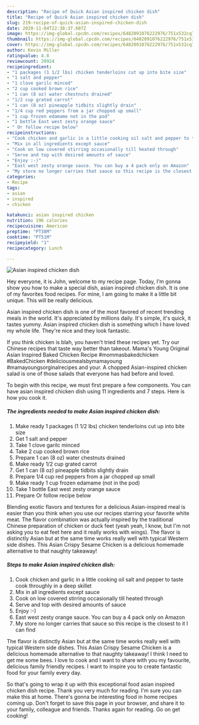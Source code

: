 ```yaml
---
description: "Recipe of Quick Asian inspired chicken dish"
title: "Recipe of Quick Asian inspired chicken dish"
slug: 219-recipe-of-quick-asian-inspired-chicken-dish
date: 2020-11-04T22:38:37.607Z
image: https://img-global.cpcdn.com/recipes/6482091076222976/751x532cq70/asian-inspired-chicken-dish-recipe-main-photo.jpg
thumbnail: https://img-global.cpcdn.com/recipes/6482091076222976/751x532cq70/asian-inspired-chicken-dish-recipe-main-photo.jpg
cover: https://img-global.cpcdn.com/recipes/6482091076222976/751x532cq70/asian-inspired-chicken-dish-recipe-main-photo.jpg
author: Kevin Miller
ratingvalue: 4.8
reviewcount: 20924
recipeingredient:
- "1 packages (1 1/2 lbs) chicken tenderloins cut up into bite size"
- "1 salt and pepper"
- "1 clove garilc minced"
- "2 cup cooked brown rice"
- "1 can (8 oz) water chestnuts drained"
- "1/2 cup grated carrot"
- "1 can (8 oz) pineapple tidbits slightly drain"
- "1/4 cup red peppers from a jar chopped up small"
- "1 cup frozen edamame not in the pod"
- "1 bottle East west zesty orange sauce"
- " Or follow recipe below"
recipeinstructions:
- "Cook chicken and garlic in a little cooking oil salt and pepper to taste cook throughly in a deep skillet"
- "Mix in all ingredients except sauce"
- "Cook on low covered stirring occasionally till heated through"
- "Serve and top with desired amounts of sauce"
- "Enjoy :-)"
- "East west zesty orange sauce. You can buy a 4 pack only on Amazon"
- "My store no longer carries that sauce so this recipe is the closest to it I can find"
categories:
- Recipe
tags:
- asian
- inspired
- chicken

katakunci: asian inspired chicken 
nutrition: 196 calories
recipecuisine: American
preptime: "PT38M"
cooktime: "PT51M"
recipeyield: "1"
recipecategory: Lunch

---
```



![Asian inspired chicken dish](https://img-global.cpcdn.com/recipes/6482091076222976/751x532cq70/asian-inspired-chicken-dish-recipe-main-photo.jpg)

Hey everyone, it is John, welcome to my recipe page. Today, I'm gonna show you how to make a special dish, asian inspired chicken dish. It is one of my favorites food recipes. For mine, I am going to make it a little bit unique. This will be really delicious.

Asian inspired chicken dish is one of the most favored of recent trending meals in the world. It's appreciated by millions daily. It's simple, it's quick, it tastes yummy. Asian inspired chicken dish is something which I have loved my whole life. They're nice and they look fantastic.

If you think chicken is blah, you haven&#39;t tried these recipes yet. Try our Chinese recipes that taste way better than takeout. Mama&#39;s Young Original Asian Inspired Baked Chicken Recipe #mommasbakedchicken #BakedChicken #deliciousmealsbymamayoung #mamayoungsorginalrecipes and your. A chopped Asian-inspired chicken salad is one of those salads that everyone has had before and loved.


To begin with this recipe, we must first prepare a few components. You can have asian inspired chicken dish using 11 ingredients and 7 steps. Here is how you cook it.

<!--inarticleads1-->

##### The ingredients needed to make Asian inspired chicken dish:

1. Make ready 1 packages (1 1/2 lbs) chicken tenderloins cut up into bite size
1. Get 1 salt and pepper
1. Take 1 clove garilc minced
1. Take 2 cup cooked brown rice
1. Prepare 1 can (8 oz) water chestnuts drained
1. Make ready 1/2 cup grated carrot
1. Get 1 can (8 oz) pineapple tidbits slightly drain
1. Prepare 1/4 cup red peppers from a jar chopped up small
1. Make ready 1 cup frozen edamame (not in the pod)
1. Take 1 bottle East west zesty orange sauce
1. Prepare  Or follow recipe below


Blending exotic flavors and textures for a delicious Asian-inspired meal is easier than you think when you use our recipes starring your favorite white meat. The flavor combination was actually inspired by the traditional Chinese preparation of chicken or duck feet (yeah yeah, I know, but I&#39;m not asking you to eat feet here and it really works with wings). The flavor is distinctly Asian but at the same time works really well with typical Western side dishes. This Asian Crispy Sesame Chicken is a delicious homemade alternative to that naughty takeaway! 

<!--inarticleads2-->

##### Steps to make Asian inspired chicken dish:

1. Cook chicken and garlic in a little cooking oil salt and pepper to taste cook throughly in a deep skillet
1. Mix in all ingredients except sauce
1. Cook on low covered stirring occasionally till heated through
1. Serve and top with desired amounts of sauce
1. Enjoy :-)
1. East west zesty orange sauce. You can buy a 4 pack only on Amazon
1. My store no longer carries that sauce so this recipe is the closest to it I can find


The flavor is distinctly Asian but at the same time works really well with typical Western side dishes. This Asian Crispy Sesame Chicken is a delicious homemade alternative to that naughty takeaway! I think I need to get me some bees. I love to cook and I want to share with you my favourite, delicious family friendly recipes. I want to inspire you to create fantastic food for your family every day. 

So that's going to wrap it up with this exceptional food asian inspired chicken dish recipe. Thank you very much for reading. I'm sure you can make this at home. There's gonna be interesting food in home recipes coming up. Don't forget to save this page in your browser, and share it to your family, colleague and friends. Thanks again for reading. Go on get cooking!
